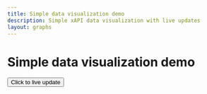 ```yaml
---
title: Simple data visualization demo
description: Simple xAPI data visualization with live updates
layout: graphs
---
```


# Simple data visualization demo

<div id='graphContainer'>
    <div id='lrsMovement' class='container'>
    </div>
    <div id='lrsBeacons' class='container'>
    </div>
</div>
<div id="buttons"><button id="liveUpdate" class="clear">Click to live update</button></div>
<span id='status'></span>
<script type="text/javascript" src="assets/js/simpleviz.js"></script>
